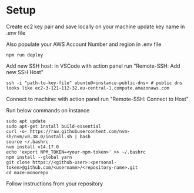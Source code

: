 # Setup

Create ec2 key pair and save locally on your machine
update key name in .env file

Also populate your AWS Account Number and region in .env file


```
npm run deploy
```

Add new SSH host: in VSCode with action panel run "Remote-SSH: Add new SSH Host"
```
ssh -i "path-to-key-file" ubuntu@<instance-public-dns> # public dns looks like ec2-3-121-112-32.eu-central-1.compute.amazonaws.com
```

Connect to machine: with action panel run "Remote-SSH: Connect to Host"

Run below commands on instance
```
sudo apt update
sudo apt-get install build-essential
curl -o- https://raw.githubusercontent.com/nvm-sh/nvm/v0.38.0/install.sh | bash
source ~/.bashrc
nvm install v14.17.0
echo 'export NPM_TOKEN=<your-npm-token>' >> ~/.bashrc
npm install --global yarn
git clone https://<github-user>:<personal-token>@github.com/<username>/<repository-name>.git
cd maze-monorepo
```

Follow instructions from your repository